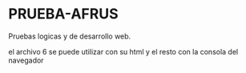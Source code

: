 # PRUEBA-AFRUS
Pruebas logicas y de desarrollo web.

el archivo  6  se puede utilizar con su html y el  resto  con la consola del navegador
